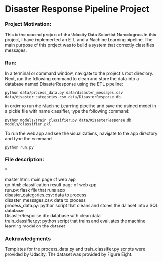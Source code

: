 # Disaster Response Pipeline Project

### Project Motivation:

This is the second project of the Udacity Data Scientist Nanodegree. In this project, I have implemented an ETL and a Machine Learning pipeline. The main
purpose of this project was to build a system that correctly classifies messages.

### Run:

In a terminal or command window, navigate to the project's root directory. Next, run the following command to clean and store the data into a database named DisasterResponse using the ETL pipeline:

`python data/process_data.py data/disaster_messages.csv data/disaster_categories.csv data/DisasterResponse.db`

In order to run the Machine Learning pipeline and save the trained model in a pickle file with name classifier, type the following command:

`python models/train_classifier.py data/DisasterResponse.db models/classifier.pkl`

To run the web app and see the visualizations, navigate to the app directory and type the command

`python run.py`

### File description:
"

master.html: main page of web app  
go.html: classification result page of web app  
run.py: flask file that runs app  
disaster_categories.csv: data to process   
disaster_messages.csv: data to process  
process_data.py: python script that cleans and stores the dataset into a SQL database  
DisasterResponse.db: database with clean data   
train_classifier.py: python script that trains and evaluates the machine learning model on the dataset


### Acknowledgments

Templates for the process_data.py and train_classifier.py scripts were provided by Udacity. The dataset was provided by Figure Eight. 

